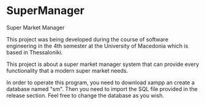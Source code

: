 # SuperManager
Super Market Manager

This project was being developed during the course of software engineering
in the 4th semester at the University of Macedonia which is based in Thessaloniki. 

This project is about a super market manager system that can provide every functionality
that a modern super market needs.

In order to operate this program, you need to download xampp an create a database named "sm".
Then you need to import the SQL file provided in the release section. Feel free to change the database as you wish.
